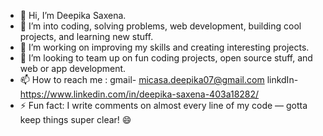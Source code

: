 - 👋 Hi, I’m Deepika Saxena.
- 👀 I’m into coding, solving problems, web development, building cool projects, and learning new stuff.
- 🔭 I’m working on improving my skills and creating interesting projects.
- 💞️ I’m looking to team up on fun coding projects, open source stuff, and web or app development.
- 📫 How to reach me :
     gmail- micasa.deepika07@gmail.com
     linkdIn- https://www.linkedin.com/in/deepika-saxena-403a18282/
- ⚡ Fun fact: I write comments on almost every line of my code — gotta keep things super clear! 😄

<!---
deeps01-max/deeps01-max is a ✨ special ✨ repository because its `README.md` (this file) appears on your GitHub profile.
You can click the Preview link to take a look at your changes.
--->

